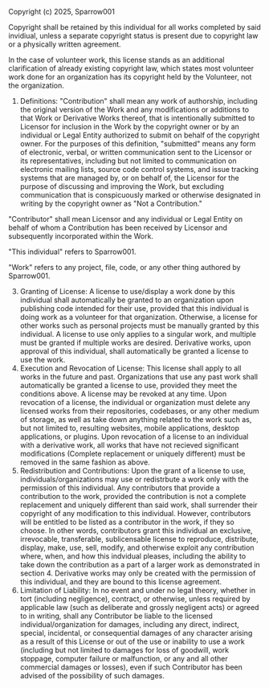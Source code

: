 Copyright (c) 2025, Sparrow001

Copyright shall be retained by this individual for all works completed by said invidiual, unless a separate copyright status is present due to copyright law or a physically written agreement. 

In the case of volunteer work, this license stands as an additional clarification of already existing copyright law, which states most volunteer work done for an organization has its copyright held by the Volunteer, not the organization. 

1. Definitions:
  "Contribution" shall mean any work of authorship, including
  the original version of the Work and any modifications or additions
  to that Work or Derivative Works thereof, that is intentionally
  submitted to Licensor for inclusion in the Work by the copyright owner
  or by an individual or Legal Entity authorized to submit on behalf of
  the copyright owner. For the purposes of this definition, "submitted"
  means any form of electronic, verbal, or written communication sent
  to the Licensor or its representatives, including but not limited to
  communication on electronic mailing lists, source code control systems,
  and issue tracking systems that are managed by, or on behalf of, the
  Licensor for the purpose of discussing and improving the Work, but
  excluding communication that is conspicuously marked or otherwise
  designated in writing by the copyright owner as "Not a Contribution."
  
  "Contributor" shall mean Licensor and any individual or Legal Entity
  on behalf of whom a Contribution has been received by Licensor and
  subsequently incorporated within the Work.
  
  "This individual" refers to Sparrow001.
  
  "Work" refers to any project, file, code, or any other thing authored by Sparrow001.
  
3. Granting of License:
  A license to use/display a work done by this individual shall automatically be granted to an organization upon publishing code intended for their use, provided that this individual is doing work as a volunteer for that organization. Otherwise, a license for other works such as personal projects must be manually granted by this individual. A license to use only applies to a singular work, and multiple must be granted if multiple works are desired. Derivative works, upon approval of this individual, shall automatically be granted a license to use the work.
4. Execution and Revocation of License:
   This license shall apply to all works in the future and past. Organizations that use any past work shall automatically be granted a license to use, provided they meet the conditions above. A license may be revoked at any time. Upon revocation of a license, the individual or organization must delete any licensed works from their repositories, codebases, or any other medium of storage, as well as take down anything related to the work such as, but not limited to, resulting websites, mobile applications, desktop applications, or plugins. Upon revocation of a license to an individual with a derivative work, all works that have not recieved significant modifications (Complete replacement or uniquely different) must be removed in the same fashion as above.
5. Redistribution and Contributions:
   Upon the grant of a license to use, individuals/organizations may use or redistrbute a work only with the permission of this individual. Any contributors that provide a contribution to the work, provided the contribution is not a complete replacement and uniquely different than said work, shall surrender their copyright of any modification to this individual. However, contributors will be entitled to be listed as a contributor in the work, if they so choose. In other words, contributors grant this individual an exclusive, irrevocable, transferable, sublicensable license to reproduce, distribute, display, make, use, sell, modify, and otherwise exploit any contribution where, when, and how this indvidual pleases, including the ability to take down the contribution as a part of a larger work as demonstrated in section 4. Derivative works may only be created with the permission of this individual, and they are bound to this license agreement.
6. Limitation of Liability:
  In no event and under no legal theory, whether in tort (including negligence), contract, or otherwise, unless required by applicable law (such as deliberate and grossly negligent acts) or agreed to in writing, shall any Contributor be liable to the licensed individual/organization for damages, including any direct, indirect, special, incidental, or consequential damages of any character arising as a result of this License or out of the use or inability to use a work (including but not limited to damages for loss of goodwill, work stoppage, computer failure or malfunction, or any and all other commercial damages or losses), even if such Contributor has been advised of the possibility of such damages.
